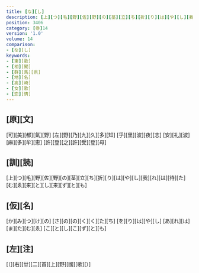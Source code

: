 ```yaml
---
title: [な][し]
description: [上][つ][毛][野][佐][野][の][茎][立][ち][折][り][は][や][し][我][れ][は][待][た][む][ゑ][来][と][し][来][ず][と][も]
position: 3406
category: [巻]14
version: '1.0'
volume: 14
comparison:
- [な][し]
keywords:
- [東][歌]
- [相][聞]
- [群][馬][県]
- [地][名]
- [高][崎]
- [女][歌]
- [恋][情]
---
```


## [原][文]

[可][美][都][氣][野] [左][野][乃][九][久][多][知] [乎][里][波][夜][志] [安][礼][波][麻][多][牟][恵] [許][登][之][許][受][登][母]

## [訓][読]

[上][つ][毛][野][佐][野][の][茎][立][ち][折][り][は][や][し][我][れ][は][待][た][む][ゑ][来][と][し][来][ず][と][も]

## [仮][名]

[か][み][つ][け][の] [さ][の][の][く][く][た][ち] [を][り][は][や][し] [あ][れ][は][ま][た][む][ゑ] [こ][と][し][こ][ず][と][も]

## [左][注]

[（][右][廿][二][首][上][野][國][歌][）]
